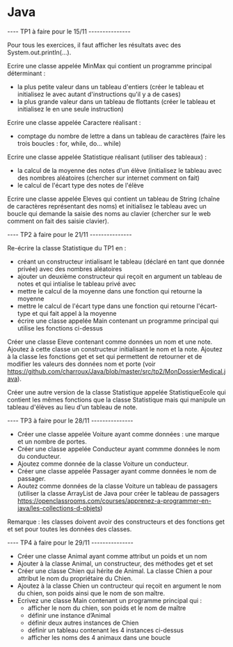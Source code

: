 # Java

---- TP1 à faire pour le 15/11 ---------------

Pour tous les exercices, il faut afficher les résultats avec des System.out.println(...).

Ecrire une classe appelée MinMax qui contient un programme principal déterminant :
  - la plus petite valeur dans un tableau d'entiers (créer le tableau et initialisez le avec autant d'instructions qu'il y a de cases)
  - la plus grande valeur dans un tableau de flottants (créer le tableau et initialisez le en une seule instruction)
  
Ecrire une classe appelée Caractere réalisant :
  - comptage du nombre de lettre a dans un tableau de caractères (faire les trois boucles : for, while, do... while)
  
Ecrire une classe appelée Statistique réalisant (utiliser des tableaux) :
  - la calcul de la moyenne des notes d'un élève (initialisez le tableau avec des nombres aléatoires (chercher sur internet comment on fait)
  - le calcul de l'écart type des notes de l'élève

Ecrire une classe appelée Eleves qui contient un tableau de String (chaîne de caractères représentant des noms) et initialisez le tableau avec un boucle qui demande la saisie des noms au clavier (chercher sur le web comment on fait des saisie clavier).

---- TP2 à faire pour le 21/11 ---------------

Re-écrire la classe Statistique du TP1 en :
 - créant un constructeur intialisant le tableau (déclaré en tant que donnée privée) avec des nombres aléatoires
 - ajouter un deuxième  constructeur qui reçoit en argument un tableau de notes et qui intialise le tableau privé avec
 - mettre le calcul de la moyenne dans une fonction qui retourne la moyenne
 - mettre le calcul de l'écart type dans une fonction qui retourne l'écart-type et qui fait appel à la moyenne
 - écrire une classe appelée Main contenant un programme principal qui utilise les fonctions ci-dessus
 
Créer une classe Eleve contenant comme données un nom et une note. Ajoutez à cette classe un constructeur initialisant le nom et la note. Ajoutez à la classe les fonctions get et set qui permettent de retourner et de modifier les valeurs des données nom et porte (voir https://github.com/charroux/Java/blob/master/src/tp2/MonDossierMedical.java). 

Créer une autre version de la classe Statistique appelée StatistiqueEcole qui contient les mêmes fonctions que la classe Statistique mais qui manipule un tableau d'élèves au lieu d'un tableau de note.

---- TP3 à faire pour le 28/11 ---------------

- Créer une classe appelée Voiture ayant comme données : une marque et un nombre de portes.
- Créer une classe appelée Conducteur ayant commme données le nom du conducteur.
- Ajoutez comme donnée de la classe Voiture un conducteur.
- Créer une classe appelée Passager ayant comme données le nom de passager.
- Aoutez comme données de la classe Voiture un tableau de passagers (utiliser la classe ArrayList de Java pour créer le tableau de passagers https://openclassrooms.com/courses/apprenez-a-programmer-en-java/les-collections-d-objets) 

Remarque : les classes doivent avoir des constructeurs et des fonctions get et set pour toutes les données des classes.


---- TP4 à faire pour le 29/11 ---------------

- Créer une classe Animal ayant comme attribut un poids et un nom
- Ajouter à la classe Animal, un constructeur, des méthodes get et set
- Créer une classe Chien qui hérite de Animal. La classe  Chien a pour attribut le nom du propriétaire du Chien.
- Ajoutez à la classe Chien un contructeur qui reçoit en argument le nom du chien, son poids ainsi que le nom de son maître.
- Ecrivez une classe Main contenant un programme principal qui :
  - afficher  le nom du chien, son poids et le nom de maître
  - définir une  instance d’Animal
  - définir deux autres instances de Chien
  - définir un tableau contenant les 4 instances ci-dessus
  - afficher les noms des 4 animaux dans une boucle
